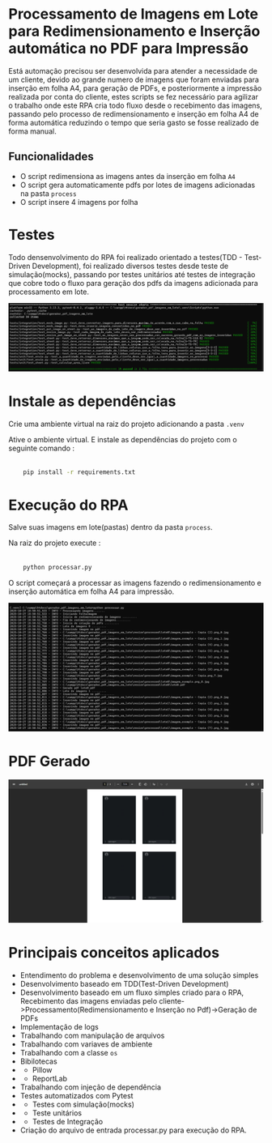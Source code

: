 # Processamento de Imagens em Lote para Redimensionamento e Inserção automática no PDF para Impressão
Está automação precisou ser desenvolvida para atender a necessidade de um cliente, devido ao grande numero de imagens que foram enviadas para inserção em folha A4, para geração de PDFs, e posteriormente a impressão realizada por conta do cliente, estes scripts se fez necessário para agilizar o trabalho onde este RPA cria todo fluxo desde o recebimento das imagens, passando pelo processo de redimensionamento e inserção em folha A4 de forma automática reduzindo o tempo que seria gasto se fosse realizado de forma manual.

## Funcionalidades
- O script redimensiona as imagens antes da inserção em folha `A4`
- O script gera automaticamente pdfs por lotes de imagens adicionadas na pasta `process`
- O script insere 4 imagens por folha

# Testes

Todo densenvolvimento do RPA foi realizado orientado a testes(TDD - Test-Driven Development), foi realizado diversos testes desde teste de simulação(mocks), passando por testes unitários até testes de integração que cobre todo o fluxo para geração dos pdfs da imagens adicionada para processamento em lote.

[![Testes](assets/testes.png "Testes")](assets/testes.png)

# Instale as dependências

Crie uma ambiente virtual na raiz do projeto adicionando a pasta `.venv`

Ative o ambiente virtual. E instale as dependências do projeto com o seguinte comando :

```sh

    pip install -r requirements.txt

```

# Execução do RPA

Salve suas imagens em lote(pastas) dentro da pasta `process`.

Na raiz do projeto execute :

```sh

    python processar.py

```

O script começará a processar as imagens fazendo o redimensionamento e inserção automática em folha A4 para impressão.

[![Processamento das imagens e geração de pdfs](assets/processamento_imagens_pdf.png "Processamento das imagens e geração de pdfs")](assets/processamento_imagens_pdf.png)

# PDF Gerado
[![Folha com as imagens inseridas](assets/folha_a4_com_imagens.png "Folha com as imagens inseridas")](assets/folha_a4_com_imagens.png)

# Principais conceitos aplicados

- Entendimento do problema e desenvolvimento de uma solução simples
- Desenvolvimento baseado em TDD(Test-Driven Development)
- Desenvolvimento baseado em um fluxo simples criado para o RPA, Recebimento das imagens enviadas pelo cliente->Processamento(Redimensionamento e Inserção no Pdf)->Geração de PDFs
- Implementação de logs
- Trabalhando com manipulação de arquivos
- Trabalhando com variaves de ambiente
- Trabalhando com a classe `os`
- Bibilotecas
- - Pillow
- - ReportLab
- Trabalhando com injeção de dependência
- Testes automatizados com Pytest
- - Testes com simulação(mocks)
- - Teste unitários
- - Testes de Integração
- Criação do arquivo de entrada processar.py para execução do RPA.



